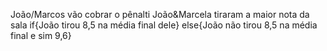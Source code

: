 João/Marcos vão cobrar o pênalti
João&Marcela tiraram a maior nota da sala
if{João tirou 8,5 na média final dele}
else{João não tirou 8,5 na média final e sim 9,6}
